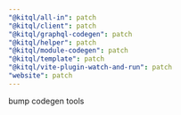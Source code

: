 ```yaml
---
"@kitql/all-in": patch
"@kitql/client": patch
"@kitql/graphql-codegen": patch
"@kitql/helper": patch
"@kitql/module-codegen": patch
"@kitql/template": patch
"@kitql/vite-plugin-watch-and-run": patch
"website": patch
---
```


bump codegen tools
